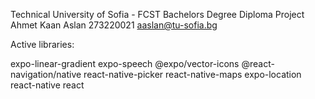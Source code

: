 ﻿Technical University of Sofia - FCST Bachelors Degree Diploma Project
 Ahmet Kaan Aslan 273220021 aaslan@tu-sofia.bg

Active libraries: 

expo-linear-gradient
expo-speech
@expo/vector-icons
@react-navigation/native
react-native-picker
react-native-maps
expo-location
react-native
react
            
